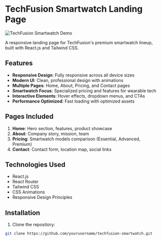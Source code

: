 # TechFusion Smartwatch Landing Page

![TechFusion Smartwatch Demo](https://m.media-amazon.com/images/I/613G3YAzwgL._AC_SL1500_.jpg)

A responsive landing page for TechFusion's premium smartwatch lineup, built with React.js and Tailwind CSS.

## Features

- **Responsive Design**: Fully responsive across all device sizes
- **Modern UI**: Clean, professional design with animations
- **Multiple Pages**: Home, About, Pricing, and Contact pages
- **Smartwatch Focus**: Specialized pricing and features for wearable tech
- **Interactive Elements**: Hover effects, dropdown menus, and CTAs
- **Performance Optimized**: Fast loading with optimized assets

## Pages Included

1. **Home**: Hero section, features, product showcase
2. **About**: Company story, mission, team
3. **Pricing**: Smartwatch models comparison (Essential, Advanced, Premium)
4. **Contact**: Contact form, location map, social links

## Technologies Used

- React.js
- React Router
- Tailwind CSS
- CSS Animations
- Responsive Design Principles

## Installation

1. Clone the repository:
```bash
git clone https://github.com/yourusername/techfusion-smartwatch.git